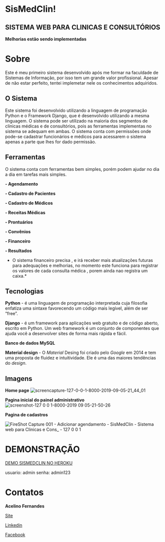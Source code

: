 # SisMedClin!

## **SISTEMA WEB PARA CLINICAS E CONSULTÓRIOS**
**Melhorias estão sendo implementadas**

# Sobre 

Este é meu primeiro sistema desenvolvido após me formar na faculdade de Sistemas de Informação, por isso tem um grande valor profissional.
Apesar de não estar perfeito, tentei implemetar nele os conhecimentos adquiridos.

## O Sistema

Este sistema foi desenvolvido utilizando a linguagem de programação Python e o Framework Django, que é desenvolvido utilizando a mesma linguagem.
O sistema pode ser utilizado na maioria dos segmentos de clinicas médicas e de consultórios, pois as ferramentas implementas no sistema se adequam em ambas.
O sistema conta com permissões onde pode-se cadastrar funcionários e médicos para acessarem o sistema apenas a parte que lhes for dado permissão.

## Ferramentas

O sistema conta com ferramentas bem simples, porém podem ajudar no dia a dia em tarefas mais simples.

 **- Agendamento**
 
  **- Cadastro de Pacientes**
  
 **- Cadastro de Médicos**
 
 **- Receitas Médicas**
 
 **- Prontuários**
 
 **- Convênios** 
 
 **- Financeiro**
 
 **- Resultados**
  
  * O sistema financeiro precisa , e irá receber mais atualizações futuras para adequações e melhorias, no momento este funciona para registrar os valores de cada consulta médica , porem ainda nao registra um caixa.*

## Tecnologias

**Python** - é uma linguagem de programação interpretada cuja filosofia enfatiza uma sintaxe favorecendo um código mais legível, além de ser “free”.

**Django** - é um framework para aplicações web gratuito e de código aberto, escrito em Python. Um web framework é um conjunto de componentes que ajuda você a desenvolver sites de forma mais rápida e fácil.

**Banco de dados MySQL**

**Material design** - O _Material_ Desing foi criado pelo _Google_ em 2014 e tem uma proposta de fluidez e intuitividade. Ele é uma das maiores tendências do _design_.

## Imagens
**Home page** 
![screencapture-127-0-0-1-8000-2019-09-05-21_44_01](https://user-images.githubusercontent.com/36600320/64458095-cc3c8400-d0ca-11e9-8e7f-04c40067e76d.png)


**Pagina inicial do painel administrativo**
![screenshot-127 0 0 1-8000-2019 09 05-21-50-26](https://user-images.githubusercontent.com/36600320/64458153-f42be780-d0ca-11e9-8d35-a3a611e42b6b.png)

**Pagina de cadastros**

![FireShot Capture 001 - Adicionar agendamento - SisMedClin - Sistema web para Clinicas e Cons_ - 127 0 0 1](https://user-images.githubusercontent.com/36600320/64458173-00b04000-d0cb-11e9-95d6-f2e64ec5ae3b.png)



# DEMONSTRAÇÃO 

[DEMO SISMEDCLIN NO HEROKU](https://sismedclin.herokuapp.com/admin)

usuario: admin
senha: admin123



# Contatos
**Acelino Fernandes** 

 [Site](https://www.aceweb.online)
 
 [Linkedin](https://www.linkedin.com/in/acelinofernandes)
 
 [Facebook](https://www.facebook.com/acelinofernandesdf)

